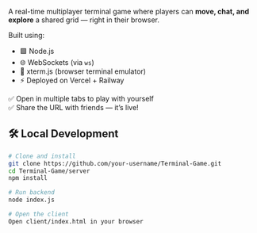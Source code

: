 A real-time multiplayer terminal game where players can **move, chat, and explore** a shared grid — right in their browser.

Built using:
- 🟩 Node.js
- 🌐 WebSockets (via `ws`)
- 🎨 xterm.js (browser terminal emulator)
- ⚡ Deployed on Vercel + Railway


✅ Open in multiple tabs to play with yourself  
✅ Share the URL with friends — it’s live!

## 🛠️ Local Development

```bash
# Clone and install
git clone https://github.com/your-username/Terminal-Game.git
cd Terminal-Game/server
npm install

# Run backend
node index.js

# Open the client
Open client/index.html in your browser
